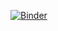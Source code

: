 [![Binder](https://mybinder.org/badge_logo.svg)](https://mybinder.org/v2/gh/Pavel0109/git/master?filepath=git%2Fvisualization%2Fplotly.ipynb)
